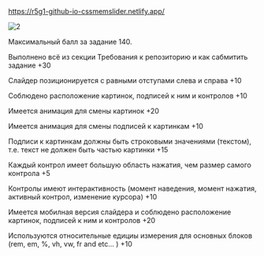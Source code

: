 https://r5g1-github-io-cssmemslider.netlify.app/

![2](https://user-images.githubusercontent.com/71373383/137589292-a0cb0d29-a2ea-4f21-980a-89d4388b85fb.jpg)

Максимальный балл за задание 140.

Выполнено всё из секции Требования к репозиторию и как сабмитить задание +30

Слайдер позиционируется с равными отступами слева и справа +10

Соблюдено расположение картинок, подписей к ним и контролов +10

Имеется анимация для смены картинок +20

Имеется анимация для смены подписей к картинкам +10

Подписи к картинкам должны быть строковыми значениями (текстом), т.е. текст не должен быть частью картинки +15

Каждый контрол имеет большую область нажатия, чем размер самого контрола +5

Контролы имеют интерактивность (момент наведения, момент нажатия, активный контрол, изменение курсора) +10

Имеется мобилная версия слайдера и соблюдено расположение картинок, подписей к ним и контролов +20

Используются относительные едициы измерения для основных блоков (rem, em, %, vh, vw, fr and etc... ) +10


